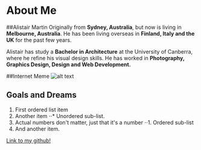 # About Me
##Alistair Martin 
Originally from **Sydney, Australia**, but now is living in **Melbourne, Australia**. 
He has been living overseas in **Finland, Italy and the UK** for the past few years.


Alistair has study a **Bachelor in Architecture** at the University of Canberra, where he refine his visual design skills.
He has worked in **Photography, Graphics Design, Design and Web Development.**

##Internet Meme
![alt text](http://i3.kym-cdn.com/photos/images/facebook/000/449/182/afe.jpg "Logo Title Text 1")


## Goals and Dreams
1. First ordered list item
2. Another item
⋅⋅* Unordered sub-list. 
1. Actual numbers don't matter, just that it's a number
⋅⋅1. Ordered sub-list
4. And another item.


[Link to my github!](https://github.com/ajmartin12/)